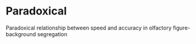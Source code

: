# Paradoxical
Paradoxical relationship between speed and accuracy in olfactory figure-background segregation
